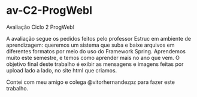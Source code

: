 # av-C2-ProgWebI
Avaliação Ciclo 2 ProgWebI

A avaliação segue os pedidos feitos pelo professor Estruc em ambiente de aprendizagem: queremos um sistema que suba e baixe arquivos em diferentes
formatos por meio do uso do Framework Spring. Aprendemos muito este semestre, e temos como aprender mais no ano que vem. O objetivo final deste 
trabalho é exibir as mensagens e imagens feitas por upload lado a lado, no site html que criamos.

Contei com meu amigo e colega @vitorhernandezpz para fazer este trabalho.
